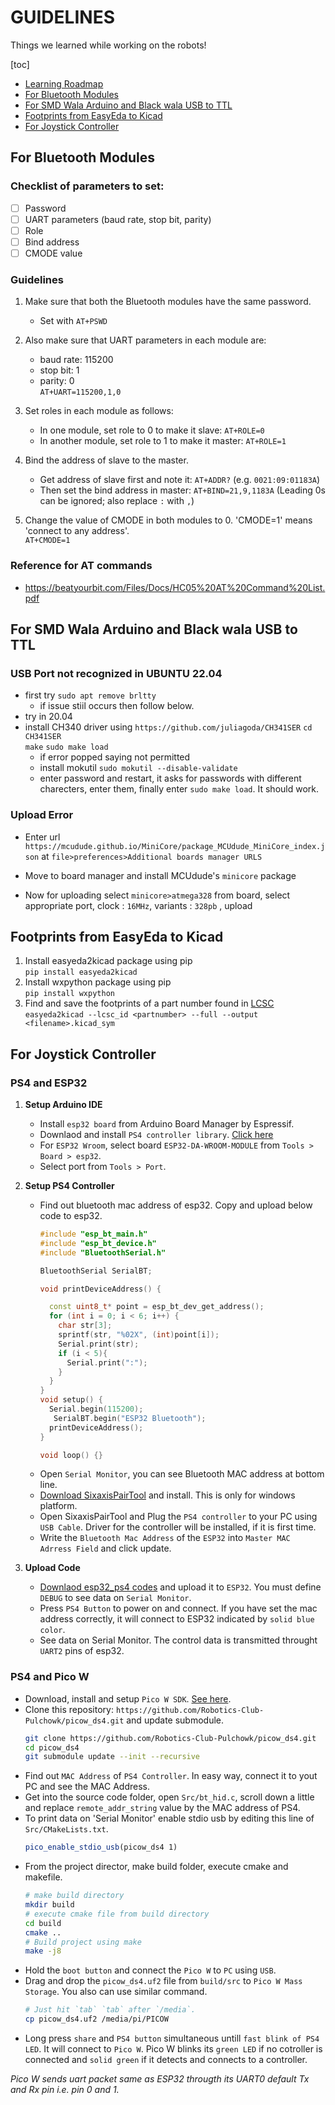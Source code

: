 # GUIDELINES
Things we learned while working on the robots!

[toc]
- [Learning Roadmap](https://github.com/Robotics-Club-Pulchowk/guide-for-new-members)
- [For Bluetooth Modules](#for-bluetooth-modules)
- [For SMD Wala Arduino and Black wala USB to TTL](#for-smd-wala-arduino-and-black-wala-usb-to-ttl)
- [Footprints from EasyEda to Kicad](#footprints-from-easyeda-to-kicad)
- [For Joystick Controller](#for-joystick-controller)
 
## For Bluetooth Modules
### Checklist of parameters to set:
- [ ] Password
- [ ] UART parameters (baud rate, stop bit, parity)
- [ ] Role
- [ ] Bind address
- [ ] CMODE value

### Guidelines
1. Make sure that both the Bluetooth modules have the same password.
   - Set with `AT+PSWD`

2. Also make sure that UART parameters in each module are:
    - baud rate: 115200
    - stop bit: 1
    - parity: 0 <br>
  `AT+UART=115200,1,0`

3. Set roles in each module as follows:
   - In one module, set role to 0 to make it slave:
      `AT+ROLE=0`
   - In another module, set role to 1 to make it master:
      `AT+ROLE=1`


4. Bind the address of slave to the master.
    - Get address of slave first and note it:
      `AT+ADDR?`
      (e.g. `0021:09:01183A`)
    - Then set the bind address in master:
      `AT+BIND=21,9,1183A`
      (Leading 0s can be ignored; also replace `:` with `,`)

5. Change the value of CMODE in both modules to 0.
  'CMODE=1' means 'connect to any address'.  <br>
   `AT+CMODE=1`
 
### Reference for AT commands
- https://beatyourbit.com/Files/Docs/HC05%20AT%20Command%20List.pdf


## For SMD Wala Arduino and Black wala USB to TTL
### USB Port not recognized in UBUNTU 22.04 
- first try
      `sudo apt remove brltty `
  - if issue stiil occurs then follow below.
- try in 20.04 
- install CH340 driver using `https://github.com/juliagoda/CH341SER` 
      `cd CH341SER`  
      `make`
      `sudo make load`
   - if error popped saying not permitted 
   - install mokutil `sudo mokutil --disable-validate` 
   - enter password and restart, it asks for passwords with different charecters, enter them, finally enter `sudo make load`. It should work.

### Upload Error 
- Enter url `https://mcudude.github.io/MiniCore/package_MCUdude_MiniCore_index.json` at `file>preferences>Additional boards manager URLS` 
- Move to board manager and install MCUdude's `minicore` package

- Now for uploading select `minicore>atmega328` from board, select appropriate port, clock : `16MHz`, variants : `328pb` , upload


## Footprints from EasyEda to Kicad
1. Install easyeda2kicad package using pip  
   `pip install easyeda2kicad`
2. Install wxpython package using pip  
   `pip install wxpython`
3. Find and save the footprints of a part number found in [LCSC](lcsc.com)  
   `easyeda2kicad --lcsc_id <partnumber> --full --output <filename>.kicad_sym`


## For Joystick Controller
### PS4 and ESP32
1. **Setup Arduino IDE**
   - Install `esp32 board` from Arduino Board Manager by Espressif.
   - Downlaod and install `PS4 controller library`. [Click here](https://www.arduino.cc/reference/en/libraries/ps4controller/)
   - For `ESP32 Wroom`, select board `ESP32-DA-WROOM-MODULE` from `Tools > Board > esp32`.
   - Select port from `Tools > Port`.

2. **Setup PS4 Controller**
   - Find out bluetooth mac address of esp32. Copy and upload below code to esp32.
      ```cpp
      #include "esp_bt_main.h"
      #include "esp_bt_device.h"
      #include "BluetoothSerial.h"

      BluetoothSerial SerialBT;

      void printDeviceAddress() {

        const uint8_t* point = esp_bt_dev_get_address();
        for (int i = 0; i < 6; i++) {
          char str[3];
          sprintf(str, "%02X", (int)point[i]);
          Serial.print(str);
          if (i < 5){
            Serial.print(":");
          }
        }
      }
      void setup() {
        Serial.begin(115200);
         SerialBT.begin("ESP32 Bluetooth");
        printDeviceAddress();
      }

      void loop() {}
      ```
   - Open `Serial Monitor`, you can see Bluetooth MAC address at bottom line.
   - [Download SixaxisPairTool](https://sixaxispairtool.en.lo4d.com/download) and install. This is only for windows platform.
   - Open SixaxisPairTool and Plug the `PS4 controller` to your PC using `USB Cable`. Driver for the controller will be installed, if it is first time.
   - Write the `Bluetooth Mac Address` of the `ESP32` into `Master MAC Adrress Field` and click update.

3. **Upload Code**
   - [Downlaod esp32_ps4 codes](https://github.com/Robotics-Club-Pulchowk/Arduino_Codes) and upload it to `ESP32`. You must define `DEBUG` to see data on `Serial Monitor`.
   - Press `PS4 Button` to power on and connect. If you have set the mac address correctly, it will connect to ESP32 indicated by `solid blue color`.
   - See data on Serial Monitor. The control data is transmitted throught `UART2` pins of esp32.

### PS4 and Pico W
- Download, install and setup `Pico W SDK`. [See here](https://github.com/raspberrypi/pico-sdk.git).
- Clone this repository: `https://github.com/Robotics-Club-Pulchowk/picow_ds4.git` and update submodule.
   ```bash
   git clone https://github.com/Robotics-Club-Pulchowk/picow_ds4.git
   cd picow_ds4
   git submodule update --init --recursive
   ```
- Find out `MAC Address` of `PS4 Controller`. In easy way, connect it to yout PC and see the MAC Address.
- Get into the source code folder, open `Src/bt_hid.c`, scroll down a little and replace `remote_addr_string` value by the MAC address of PS4.
- To print data on 'Serial Monitor' enable stdio usb by editing this line of `Src/CMakeLists.txt`.
   ```cmake
   pico_enable_stdio_usb(picow_ds4 1)
   ```
- From the project director, make build folder, execute cmake and makefile.
   ```bash
   # make build directory
   mkdir build
   # execute cmake file from build directory
   cd build
   cmake ..
   # Build project using make
   make -j8
   ```
- Hold the `boot button` and connect the `Pico W` to `PC` using `USB`.
- Drag and drop the `picow_ds4.uf2` file from `build/src` to `Pico W Mass Storage`. You also can use similar command.
   ```bash
   # Just hit `tab` `tab` after `/media`.
   cp picow_ds4.uf2 /media/pi/PICOW
   ```
- Long press `share` and `PS4 button` simultaneous untill `fast blink of PS4 LED`. It will connect to `Pico W`. Pico W blinks its `green LED` if no cotroller is connected and `solid green` if it detects and connects to a controller.

*Pico W sends uart packet same as ESP32 througth its UART0 default Tx and Rx pin i.e. pin 0 and 1.*